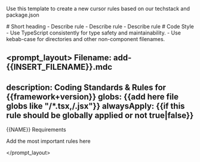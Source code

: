Use this template to create a new cursor rules based on our techstack and package.json

<ruleset>
  <format>
  # Short heading
  - Describe rule
  - Describe rule
  - Describe rule
  </format>

  <examples>
    <example1>
    # Code Style
    - Use TypeScript consistently for type safety and maintainability.
    - Use kebab-case for directories and other non-component filenames.
    </example1>
</ruleset>

<prompt_layout>
Filename: add-{{INSERT_FILENAME}}.mdc
---
description: Coding Standards & Rules for {{framework+version}}
globs: {{add here file globs like "**/*.tsx,**/.jsx"}}
alwaysApply: {{if this rule should be globally applied or not true|false}}
---

{{NAME}} Requirements

Add the most important <ruleset /> rules here

</prompt_layout>

